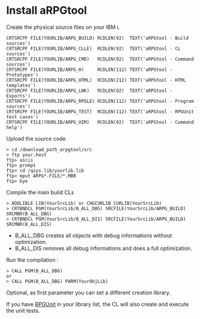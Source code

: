 # Install aRPGtool 
Create the physical source files on your IBM i.

    CRTSRCPF FILE(YOURLIB/ARPG_BUILD) RCDLEN(92)  TEXT('aRPGtool - Build sources')
    CRTSRCPF FILE(YOURLIB/ARPG_CLLE)  RCDLEN(92)  TEXT('aRPGtool - CL sources')
    CRTSRCPF FILE(YOURLIB/ARPG_CMD)   RCDLEN(92)  TEXT('aRPGtool - Command sources')
    CRTSRCPF FILE(YOURLIB/ARPG_H)     RCDLEN(112) TEXT('aRPGtool - Prototypes')
    CRTSRCPF FILE(YOURLIB/ARPG_HTML)  RCDLEN(212) TEXT('aRPGtool - HTML templates')
    CRTSRCPF FILE(YOURLIB/ARPG_LNK)   RCDLEN(92)  TEXT('aRPGtool - Exports')
    CRTSRCPF FILE(YOURLIB/ARPG_RPGLE) RCDLEN(112) TEXT('aRPGtool - Program sources')
    CRTSRCPF FILE(YOURLIB/ARPG_TEST)  RCDLEN(112) TEXT('aRPGtool - RPGUnit test cases')
    CRTSRCPF FILE(YOURLIB/ARPG_UIM)   RCDLEN(92)  TEXT('aRPGtool - Command help')

Upload the source code

    > cd /download_path_arpgtool/src
    > ftp your.host
    ftp> ascii
    ftp> prompt
    ftp> cd /qsys.lib/yourlib.lib
    ftp> mput ARPG*.FILE/*.MBR
    ftp> bye

Compile the main build CLs 

    > ADDLIBLE LIB(YourSrcLib) or CHGCURLIB CURLIB(YourSrcLib)
    > CRTBNDCL PGM(YourSrcLib/B_ALL_DBG) SRCFILE(YourSrcLib/ARPG_BUILD) SRCMBR(B_ALL_DBG)
    > CRTBNDCL PGM(YourSrcLib/B_ALL_DIS) SRCFILE(YourSrcLib/ARPG_BUILD) SRCMBR(B_ALL_DIS)

*  B\_ALL\_DBG creates all objects with debug informations without optimization.
*  B\_ALL\_DIS removes all debug informations and does a full optimization.

Run the compilation :

    > CALL PGM(B_ALL_DBG) 
    or
    > CALL PGM(B_ALL_DBG) PARM(YourObjLib)

Optional, as first parameter you can set a different creation library.

If you have [RPGUnit](http://rpgunit.sourceforge.net/ "RPGUnit") in your library list, the CL will also create and execute the unit tests.


       
